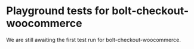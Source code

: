 # Playground tests for bolt-checkout-woocommerce
We are still awaiting the first test run for bolt-checkout-woocommerce.
